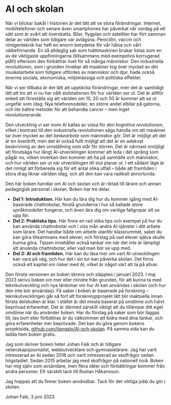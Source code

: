 # AI och skolan
När vi blickar bakåt i historien är det lätt att se stora förändringar. Internet, mobiltelefoner och senare även smartphones har påverkat vår vardag på ett sätt som är svårt att överskatta. Bilar, flygplan och satelliter har fört samman delar av världen som tidigare var avlägsna. Penicillin, vaccin och röntgenteknik har haft en enorm betydelse för vår hälsa och vårt välbefinnande. En så alldaglig sak som tvättmaskinen brukar listas som en av de viktigaste uppfinningarna (tillsammans med exempelvis korrugerad plåt!) eftersom den förbättrar livet för så många människor. Den industriella revolutionen, som i grunden innebar att maskiner tog över mycket av det muskelarbete som tidigare utfördes av människor och djur, hade också enorma sociala, ekonomiska, miljömässiga och politiska effekter.

När vi ser tillbaka är det lätt att upptäcka förändringar, men det är samtidigt lätt att tro att vi nu har nått slutstationen för hur världen ser ut. Det är alltför enkelt att föreställa sig att världen om 10, 20 och 50 år kommer att se ut ungefär som idag: Nya telefonmodeller, en större andel elbilar på gatorna, och lite bättre metoder för att behandla cancer – men inget revolutionerande.

Den utveckling vi ser inom AI kallas av vissa för _den kognitiva revolutionen_, vilket i kontrast till den industriella revolutionen sägs handla om att maskiner tar över mycket av det _tankearbete_ som människor gör. Det är möjligt att det är en överdrift, men det är också fullt möjligt att det är en adekvat beskrivning av den omställning som står för dörren. Det är närmast omöjligt att förutsäga hur långt AI-utvecklingen kommer att leda i det språng som pågår nu, vilken inverkan den kommer att ha på samhälle och människor, och hur världen ser ut när utvecklingen till slut planar ut. I ett sådant läge är det rimligt att förbereda sig för ett antal olika utfall – både att framtiden i stora drag liknar världen idag, och att den kan vara radikalt annorlunda.

Den här boken handlar om AI och skolan och är riktad till lärare och annan pedagogisk personal i skolan. Boken har tre delar.

* **Del 1: Introduktion.** Här kan du lära dig hur du kommer igång med AI-baserade chattrobotar, förstå grunderna i hur så kallade _stora språkmodeller_ fungerar, och även lära dig om vanliga fallgropar att se upp för.
* **Del 2: Praktiska tips.** Här finns en rad olika tips och exempel på hur du kan använda chattrobotar och i viss mån andra AI-tjänster i ditt arbete som lärare. Det handlar både om arbete utanför klassrummet, saker du kan göra tillsammans med elever, och förslag på vad elever själva skulle kunna göra. Tipsen innehåller också tankar om när det _inte_ är lämpligt att använda chattrobotar, eller vad man bör se upp med.
* **Del 3: AI och framtiden.** Här kan du läsa mer om vart AI-utvecklingen kan vara på väg, och hur det i sin tur kan påverka skolan. Det finns också ett kapitel om risker med AI, vilket är något värt att ta på allvar.

Den första versionen av boken skrevs och släpptes i januari 2023. I maj 2023 skrivs boken om mer eller mindre från grunden, för att kunna ta med teknikutveckling och nya lärdomar om hur AI kan användas i skolan (och hur den inte bör användas). Få saker i boken är baserade på forskning – teknikutvecklingen går så fort att forskningsprojekt lätt blir inaktuella innan första delstudien är klar. I stället är det mesta baserat på omdöme och halvt beprövad erfarenhet. Det är därmed särskilt viktigt att du tillämpar ditt eget omdöme när du använder boken. Har du förslag på saker som bör läggas till, tas bort eller förbättras är du välkommen att bidra med dina tankar, och göra erfarenheter mer beprövade. Det kan du göra genom bokens projektsida, [github.com/itangalo/AI-och-skolan][1]. På samma sida kan du ladda hem boken gratis.

Jag som skriver boken heter Johan Falk och är tidigare vetenskapsjournalist, webbutvecklare och gymnasielärare. Jag har varit intresserad av AI sedan 2018 och varit intresserad av skolfrågor sedan högstadiet. Sedan 2015 arbetar jag med skolfrågor på nationell nivå. Boken har mig själv som avsändare, men flera idéer och förbättringar kommer från andra personer. Ett särskilt tack till Rustan Håkansson.

Jag hoppas att du finner boken användbar. Tack för det viktiga jobb du gör i skolan.

Johan Falk, 3 juni 2023

[1]:	https://github.com/Itangalo/AI-och-skolan